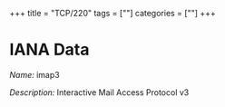 +++
title = "TCP/220"
tags = [""]
categories = [""]
+++

# IANA Data

_Name:_ imap3

_Description:_ Interactive Mail Access Protocol v3


